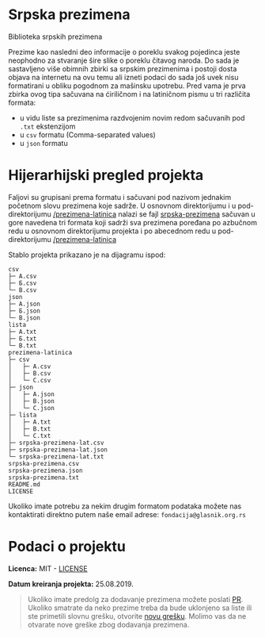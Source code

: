 # Srpska prezimena
Biblioteka srpskih prezimena

Prezime kao nasledni deo informacije o poreklu svakog pojedinca jeste neophodno za stvaranje šire slike o poreklu čitavog naroda. Do sada je sastavljeno više obimnih zbirki sa srpskim prezimenima i postoji dosta objava na internetu na ovu temu ali izneti podaci do sada još uvek nisu formatirani u obliku pogodnom za mašinsku upotrebu. Pred vama je prva zbirka ovog tipa sačuvana na ćiriličnom i na latiničnom pismu u tri različita formata:

- u vidu liste sa prezimenima razdvojenim novim redom sačuvanih pod `.txt` ekstenzijom
- u `csv` formatu (Comma-separated values)
- u `json` formatu

# Hijerarhijski pregled projekta
Faljovi su grupisani prema formatu i sačuvani pod nazivom jednakim početnom slovu prezimena koje sadrže. U osnovnom direktorijumu i u pod-direktorijumu [/prezimena-latinica](/prezimena-latinica) nalazi se fajl [srpska-prezimena](/srpska-prezimena.json) sačuvan u gore navedena tri formata koji sadrži sva prezimena poređana po azbučnom redu u osnovnom direktorijumu projekta i po abecednom redu u pod-direktorijumu [/prezimena-latinica](/prezimena-latinica)

Stablo projekta prikazano je na dijagramu ispod:
```
csv
├─ А.csv
├─ Б.csv
└─ В.csv
json
├─ А.json
├─ Б.json
└─ В.json
lista
├─ А.txt
├─ Б.txt
└─ В.txt
prezimena-latinica
├─ csv
│   ├─ A.csv
│   ├─ B.csv
│   └─ C.csv
├─ json
│   ├─ A.json
│   ├─ B.json
│   └─ C.json
├─ lista
│   ├─ A.txt
│   ├─ B.txt
│   └─ C.txt
├─ srpska-prezimena-lat.csv
├─ srpska-prezimena-lat.json
└─ srpska-prezimena-lat.txt
srpska-prezimena.csv
srpska-prezimena.json
srpska-prezimena.txt
README.md
LICENSE
```
Ukoliko imate potrebu za nekim drugim formatom podataka možete nas kontaktirati direktno putem naše email adrese: `fondacija@glasnik.org.rs`

# Podaci o projektu
**Licenca:** MIT - [LICENSE](LICENSE)

**Datum kreiranja projekta:** 25.08.2019.

> Ukoliko imate predolg za dodavanje prezimena možete poslati [PR](../../pulls).
> Ukoliko smatrate da neko prezime treba da bude uklonjeno sa liste ili ste primetili slovnu grešku, otvorite [novu grešku](../../issues). Molimo vas da ne otvarate nove greške zbog dodavanja prezimena.
